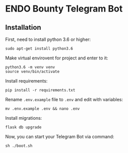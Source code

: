 # ENDO Bounty Telegram Bot

## Installation
First, need to install python 3.6 or higher:
```
sudo apt-get install python3.6
```

Make virtual envirovent for project and enter to it:
```
python3.6 -m venv venv
source venv/bin/activate
```

Install requirements:
```
pip install -r requirements.txt
```

Rename `.env.example` file to `.env` and edit with variables:
```
mv .env.example .env && nano .env
```

Install migrations:
```
flask db upgrade
```

Now, you can start your Telegram Bot via command:
```
sh ./boot.sh
```
